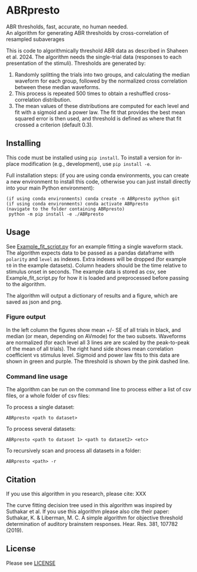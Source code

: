 # ABRpresto
ABR thresholds, fast, accurate, no human needed.
<br>An algorithm for generating ABR thresholds by cross-correlation of resampled subaverages

This is code to algorithmically threshold ABR data as described in Shaheen et al. 2024. The algorithm needs the single-trial data (responses to each presentation of the stimuli).
Thresholds are generated by:
1. Randomly splitting the trials into two groups, and calculating the median waveform for each group, followed by the normalized cross correlation between these median waveforms. 
2. This process is repeated 500 times to obtain a reshuffled cross-correlation distribution. 
3. The mean values of these distributions are computed for each level and fit with a sigmoid and a power law. The fit that provides the best mean squared error is then used, and threshold is defined as where that fit crossed a criterion (default 0.3).

## Installing
This code must be installed using `pip install`. To install a version for
in-place modification (e.g., development), use `pip install -e`.

Full installation steps: (if you are using conda environments, you can
create a new environment to install this code, otherwise you can just install
directly into your main Python environment):

	(if using conda environments) conda create -n ABRpresto python git
	(if using conda environments) conda activate ABRpresto
	(navigate to the folder containing ABRpresto)
     python -m pip install -e ./ABRpresto


## Usage

See [Example_fit_script.py](scripts%2FExample_fit_script.py) for an example fitting a single waveform stack.
The algorithm expects data to be passed as a pandas dataframe with `polarity` and  `level` as indexes. Extra indexes will be dropped (for example `t0` in the example datasets).
Column headers should be the time relative to stimulus onset in seconds.
The example data is stored as csv, see Example_fit_script.py for how it is loaded and preprocessed before passing to the algorithm.

The algorithm will output a dictionary of results and a figure, which are saved as json and png.

### Figure output

In the left column the figures show mean +/- SE of all trials in black, and median (or mean, depending on AVmode) for the two subsets. Waveforms are normalized (for each level all 3 lines are are scaled by the peak-to-peak of the mean of all trials). The right hand side shows mean correlation coefficient vs stimulus level. Sigmoid and power law fits to this data are shown in green and purple. The threshold is shown by the pink dashed line.

### Command line usage

The algorithm can be run on the command line to process either a list of csv files, or a whole folder of csv files:

To process a single dataset:

	ABRpresto <path to dataset>

To process several datasets:

	ABRpresto <path to dataset 1> <path to dataset2> <etc>

To recursively scan and process all datasets in a folder:

	ABRpresto <path> -r

## Citation

If you use this algorithm in you research, please cite:
XXX

The curve fitting decision tree used in this algorithm was inspired by Suthakar et al. If you use this algorithm please 
 also cite their paper:
Suthakar, K. & Liberman, M. C. A simple algorithm for objective threshold determination of auditory brainstem responses.
  Hear. Res. 381, 107782 (2019).
 

## License

Please see [LICENSE](LICENSE)

